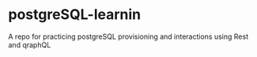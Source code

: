 # postgreSQL-learnin
A repo for practicing postgreSQL provisioning and interactions using Rest and qraphQL
